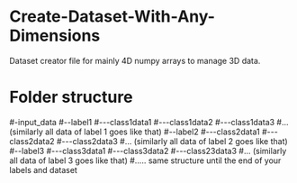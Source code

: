 # Create-Dataset-With-Any-Dimensions
Dataset creator file for mainly 4D numpy arrays to manage 3D data.
# Folder structure
#-input_data
#--label1
#---class1data1
#---class1data2
#---class1data3
#... (similarly all data of label 1 goes like that)
#--label2
#---class2data1
#---class2data2
#---class2data3
#... (similarly all data of label 2 goes like that)
#--label3
#---class3data1
#---class3data2
#---class23data3
#... (similarly all data of label 3 goes like that)
#..... same structure until the end of your labels and dataset
